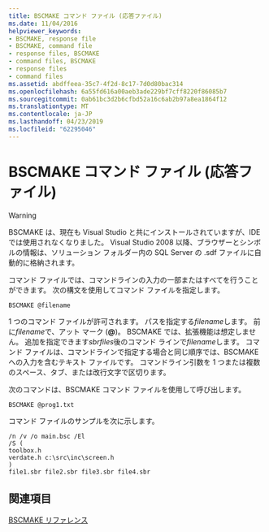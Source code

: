 ```yaml
---
title: BSCMAKE コマンド ファイル (応答ファイル)
ms.date: 11/04/2016
helpviewer_keywords:
- BSCMAKE, response file
- BSCMAKE, command file
- response files, BSCMAKE
- command files, BSCMAKE
- response files
- command files
ms.assetid: abdffeea-35c7-4f2d-8c17-7d0d80bac314
ms.openlocfilehash: 6a55fd616a00aeb3ade229bf7cff8220f86085b7
ms.sourcegitcommit: 0ab61bc3d2b6cfbd52a16c6ab2b97a8ea1864f12
ms.translationtype: MT
ms.contentlocale: ja-JP
ms.lasthandoff: 04/23/2019
ms.locfileid: "62295046"
---
```

# <a name="bscmake-command-file-response-file"></a>BSCMAKE コマンド ファイル (応答ファイル)

> [!WARNING]
> BSCMAKE は、現在も Visual Studio と共にインストールされていますが、IDE では使用されなくなりました。 Visual Studio 2008 以降、ブラウザーとシンボルの情報は、ソリューション フォルダー内の SQL Server の .sdf ファイルに自動的に格納されます。

コマンド ファイルでは、コマンドラインの入力の一部またはすべてを行うことができます。 次の構文を使用してコマンド ファイルを指定します。

```
BSCMAKE @filename
```

1 つのコマンド ファイルが許可されます。 パスを指定する*filename*します。 前に*filename*で、アット マーク (**\@**)。 BSCMAKE では、拡張機能は想定しません。 追加を指定できます*sbrfiles*後のコマンド ラインで*filename*します。 コマンド ファイルは、コマンドラインで指定する場合と同じ順序では、BSCMAKE への入力を含むテキスト ファイルです。 コマンドライン引数を 1 つまたは複数のスペース、タブ、または改行文字で区切ります。

次のコマンドは、BSCMAKE コマンド ファイルを使用して呼び出します。

```
BSCMAKE @prog1.txt
```

コマンド ファイルのサンプルを次に示します。

```
/n /v /o main.bsc /El
/S (
toolbox.h
verdate.h c:\src\inc\screen.h
)
file1.sbr file2.sbr file3.sbr file4.sbr
```

## <a name="see-also"></a>関連項目

[BSCMAKE リファレンス](bscmake-reference.md)
